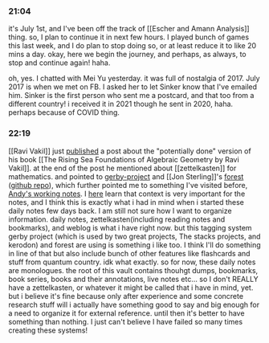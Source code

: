 ### 21:04
it's July 1st, and I've been off the track of [[Escher and Amann Analysis]] thing. so, I plan to continue it in next few hours. I played bunch of games this last week, and I do plan to stop doing so, or at least reduce it to like 20 mins a day. okay, here we begin the journey, and perhaps, as always, to stop and continue again! haha.

oh, yes. I chatted with Mei Yu yesterday. it was full of nostalgia of 2017. July 2017 is when we met on FB. I asked her to let Sinker know that I've emailed him. Sinker is the first person who sent me a postcard, and that too from a different country! i received it in 2021 though he sent in 2020, haha. perhaps because of COVID thing.

### 22:19
[[Ravi Vakil]] just [published](https://math216.wordpress.com/2023/07/01/june-2023-version-potentially-finalized-content/) a post about the "potentially done" version of his book [[The Rising Sea Foundations of Algebraic Geometry by Ravi Vakil]]. at the end of the post he mentioned about [[zettelkasten]] for mathematics. and pointed to [gerby-project](https://gerby-project.github.io/) and [[Jon Sterling]]'s [forest](https://gerby-project.github.io/) ([github repo](https://github.com/jonsterling/forest)), which further pointed me to something I've visited before, [Andy's working notes](https://notes.andymatuschak.org/About_these_notes). I [here](https://notes.andymatuschak.org/About_these_notes?stackedNotes=zVFGpprS64TzmKGNzGxq9FiCDnAnCPwRU5T&stackedNotes=z28QkpK3vRKQTacjFDfGYBhCXHqHuVWJzny9&stackedNotes=z3RzQhmjeRxXVAAy81aUSKARwJL8dikdJG4VG) learn that context is very important for the notes, and I think this is exactly what i had in mind when i started these daily notes few days back. I am still not sure how I want to organize information. daily notes, zettelkasten(including reading notes and bookmarks), and weblog is what i have right now. but this tagging system gerby project (which is used by two great projects, The stacks projects, and kerodon) and forest are using is something i like too. I think I'll do something in line of that but also include bunch of other features like flashcards and stuff from quantum country. idk what exactly. so for now, these daily notes are monologues. the root of this vault contains thouhgt dumps, bookmarks, book series, books and their annotations, live notes etc... so I don't REALLY have a zettelkasten, or whatever it might be called that i have in mind, yet. but i believe it's fine because only after experience and some concrete research stuff will i actually have something good to say and big enough for a need to organize it for external reference. until then it's better to have something than nothing. I just can't believe I have failed so many times creating these systems!


